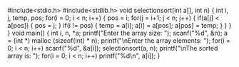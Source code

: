 #include<stdio.h>
#include<stdlib.h>
void selectionsort(int a[], int n) {
    int i, j, temp, pos;
    for(i = 0; i < n; i++) {
    pos = i;
    for(j = i+1; j < n; j++) {
        if(a[j] < a[pos]) {
           pos = j;
        }
        if(i != pos) {
           temp = a[i];
         a[i] = a[pos];
         a[pos] = temp;
        }
     }
  }
}
void main() {
int i, n, *a;
printf("Enter the array size: ");
scanf("%d", &n);
a = (int *) malloc (sizeof(int) * n);
printf("\nEnter the array elements: ");
for(i = 0; i < n; i++)
scanf("%d", &a[i]);
selectionsort(a, n);
printf("\nThe sorted array is: ");
for(i = 0; i < n; i++)
printf("%d\n", a[i]);
}
